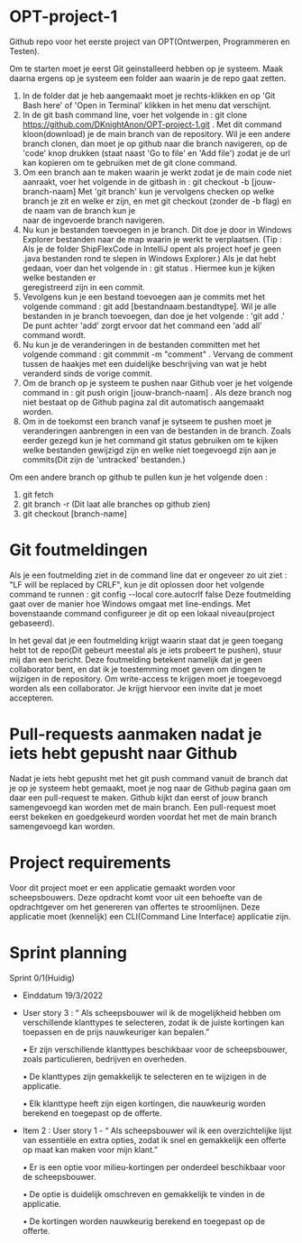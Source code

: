 # OPT-project-1
Github repo voor het eerste project van OPT(Ontwerpen, Programmeren en Testen).

Om te starten moet je eerst Git geinstalleerd hebben op je systeem. Maak daarna ergens op je systeem een folder aan waarin je de repo gaat zetten.
  1. In de folder dat je heb aangemaakt moet je rechts-klikken en op 'Git Bash here' of 'Open in Terminal' klikken in het menu dat verschijnt.
  2. In de git bash command line, voer het volgende in : git clone https://github.com/DKnightAnon/OPT-project-1.git . Met dit command kloon(download) je de main branch van de repository. Wil je een andere branch clonen, dan moet je op github naar die branch navigeren, op de 'code' knop drukken (staat naast 'Go to file' en 'Add file') zodat je de url kan kopieren om te gebruiken met de git clone command.
  3. Om een branch aan te maken waarin je werkt zodat je de main code niet aanraakt, voer het volgende in de gitbash in : git checkout -b [jouw-branch-naam]
          Met 'git branch' kun je vervolgens checken op welke branch je zit en welke er zijn, en met git checkout (zonder de -b flag) en de naam van de branch kun je     
          naar de ingevoerde branch navigeren.
  4. Nu kun je bestanden toevoegen in je branch. Dit doe je door in Windows Explorer bestanden naar de map waarin je werkt te verplaatsen. (Tip : Als je de folder ShipFlexCode in IntelliJ opent als project hoef je geen .java bestanden rond te slepen in Windows Explorer.) Als je dat hebt gedaan, voer dan het volgende in : git status . Hiermee kun je kijken welke bestanden er  
     geregistreerd zijn in een commit.
  5. Vevolgens kun je een bestand toevoegen aan je commits met het volgende command : git add [bestandnaam.bestandtype]. Wil je alle bestanden in je branch toevoegen, 
     dan doe je het volgende : 'git add .' De punt achter 'add' zorgt ervoor dat het command een 'add all' command wordt.
  6. Nu kun je de veranderingen in de bestanden committen met het volgende command : git commmit -m "comment" . Vervang de comment tussen de haakjes met een duidelijke 
     beschrijving van wat je hebt veranderd sinds de vorige commit.
  7. Om de branch op je systeem te pushen naar Github voer je het volgende command in : git push origin [jouw-branch-naam] . Als deze branch nog niet bestaat op de 
     Github pagina zal dit automatisch aangemaakt worden. 
  8. Om in de toekomst een branch vanaf je sytseem te pushen moet je veranderingen aanbrengen in een van de bestanden in de branch. Zoals eerder gezegd kun je het command git status gebruiken om te kijken welke bestanden gewijzigd zijn en welke niet toegevoegd zijn aan je commits(Dit zijn de 'untracked' bestanden.)

Om een andere branch op github te pullen kun je het volgende doen : 
  1. git fetch
  2. git branch -r (Dit laat alle branches op github zien)
  3. git checkout [branch-name]
  
  
# Git foutmeldingen

Als je een foutmelding ziet in de command line dat er ongeveer zo uit ziet : "LF will be replaced by CRLF", kun je dit oplossen door het volgende command te runnen : git config --local core.autocrlf false
Deze foutmelding gaat over de manier hoe Windows omgaat met line-endings. Met bovenstaande command configureer je dit op een lokaal niveau(project gebaseerd). 

In het geval dat je een foutmelding krijgt waarin staat dat je geen toegang hebt tot de repo(Dit gebeurt meestal als je iets probeert te pushen), stuur mij dan een bericht. Deze foutmelding betekent namelijk dat je geen collaborator bent, en dat ik je toestemming moet geven om dingen te wijzigen in de repository. Om write-access te krijgen moet je toegevoegd worden als een collaborator. Je krijgt hiervoor een invite dat je moet accepteren.

  
# Pull-requests aanmaken nadat je iets hebt gepusht naar Github

Nadat je iets hebt gepusht met het git push command vanuit de branch dat je op je systeem hebt gemaakt, moet je nog naar de Github pagina gaan om daar een pull-request te maken. Github kijkt dan eerst of jouw branch samengevoegd kan worden met de main branch. Een pull-request moet eerst bekeken en goedgekeurd worden voordat het met de main branch samengevoegd kan worden. 

# Project requirements

Voor dit project moet er een applicatie gemaakt worden voor scheepsbouwers. Deze opdracht komt voor uit een behoefte van de opdrachtgever om het genereren van offertes te stroomlijnen. Deze applicatie moet (kennelijk) een CLI(Command Line Interface) applicatie zijn.

# Sprint planning

Sprint 0/1(Huidig)
  - Einddatum 19/3/2022
  - User story 3 : “ Als scheepsbouwer wil ik de mogelijkheid hebben om verschillende klanttypes te selecteren, zodat ik de juiste kortingen kan toepassen en de prijs nauwkeuriger kan bepalen.”

    • Er zijn verschillende klanttypes beschikbaar voor de scheepsbouwer, zoals particulieren, bedrijven en overheden.


    • De klanttypes zijn gemakkelijk te selecteren en te wijzigen in de applicatie.


    • Elk klanttype heeft zijn eigen kortingen, die nauwkeurig worden berekend en toegepast op de offerte.


  - Item 2 : User story 1 - “ Als scheepsbouwer wil ik een overzichtelijke lijst van essentiële en extra opties, zodat ik snel en gemakkelijk een offerte op maat kan maken voor mijn klant.” 
  
    • Er is een optie voor milieu-kortingen per onderdeel beschikbaar voor de scheepsbouwer.
    
    • De optie is duidelijk omschreven en gemakkelijk te vinden in de applicatie.
    
    • De kortingen worden nauwkeurig berekend en toegepast op de offerte. 
    
